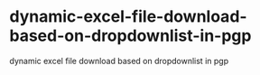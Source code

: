 # dynamic-excel-file-download-based-on-dropdownlist-in-pgp
dynamic excel file download based on dropdownlist in pgp
